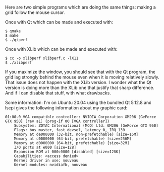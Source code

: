 Here are two simple programs which are doing the same things: making a grid
follow the mouse cursor.

Once with Qt which can be made and executed with:

    $ qmake
    $ make
    $ ./qtperf
    
Once with XLib which can be made and executed with:

    $ cc -o xlibperf xlibperf.c -lX11
    $ ./xlibperf
    
If you maximize the window, you should see that with the Qt program, the
grid lag strongly behind the mouse even when it is moving relatively
slowly.  That issue does not happen with the XLib version.  I wonder what
the Qt version is doing more than the XLib one that justify that sharp
difference.  And if I can disable that stuff, with what drawbacks.

Some information: I'm on Ubuntu 20.04 using the bundled Qt 5.12.8 and
lscpi gives the following information about my graphic card:

    01:00.0 VGA compatible controller: NVIDIA Corporation GM206 [GeForce GTX 950] (rev a1) (prog-if 00 [VGA controller])
        Subsystem: ZOTAC International (MCO) Ltd. GM206 [GeForce GTX 950]
        Flags: bus master, fast devsel, latency 0, IRQ 130
        Memory at de000000 (32-bit, non-prefetchable) [size=16M]
        Memory at c0000000 (64-bit, prefetchable) [size=256M]
        Memory at d0000000 (64-bit, prefetchable) [size=32M]
        I/O ports at e000 [size=128]
        Expansion ROM at 000c0000 [disabled] [size=128K]
        Capabilities: <access denied>
        Kernel driver in use: nouveau
        Kernel modules: nvidiafb, nouveau
